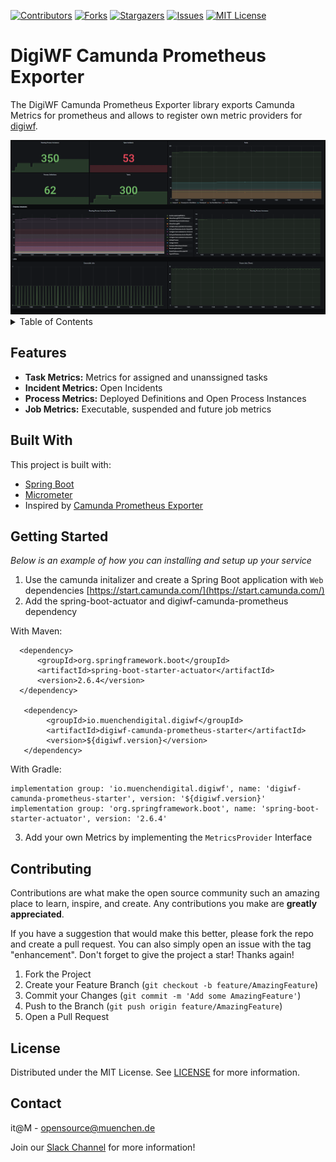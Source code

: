 [![Contributors][contributors-shield]][contributors-url]
[![Forks][forks-shield]][forks-url]
[![Stargazers][stars-shield]][stars-url]
[![Issues][issues-shield]][issues-url]
[![MIT License][license-shield]][license-url]

# DigiWF Camunda Prometheus Exporter

The DigiWF Camunda Prometheus Exporter library exports Camunda Metrics for prometheus and allows to register own metric providers for [digiwf](https://digiwf.oss.muenchen.de).

<img src="images/screenshot.png" alt="Logo">



<!-- TABLE OF CONTENTS -->
<details>
  <summary>Table of Contents</summary>
  <ol>
    <li>
      <a href="#about-the-project">About The Project</a>
      <ul>
        <li><a href="#built-with">Built With</a></li>
      </ul>
    </li>
    <li>
      <a href="#getting-started">Getting Started</a>
    </li>
    <li><a href="#usage">Usage</a></li>
    <li><a href="#contributing">Contributing</a></li>
    <li><a href="#license">License</a></li>
    <li><a href="#contact">Contact</a></li>
  </ol>
</details>


## Features

* **Task Metrics:** Metrics for assigned and unanssigned tasks
* **Incident Metrics:** Open Incidents
* **Process Metrics:** Deployed Definitions and Open Process Instances
* **Job Metrics:** Executable, suspended and future job metrics



## Built With

This project is built with:

* [Spring Boot](https://spring.io/projects/spring-boot)
* [Micrometer](https://micrometer.io/)
* Inspired by [Camunda Prometheus Exporter](https://github.com/camunda-consulting/prometheus-camunda-exporter)


## Getting Started

_Below is an example of how you can installing and setup up your service_

1. Use the camunda initalizer and create a Spring Boot application with `Web`
   dependencies [https://start.camunda.com/](https://start.camunda.com/)
2. Add the spring-boot-actuator and digiwf-camunda-prometheus dependency

With Maven:

```
  <dependency>
      <groupId>org.springframework.boot</groupId>
      <artifactId>spring-boot-starter-actuator</artifactId>
      <version>2.6.4</version>
  </dependency>

   <dependency>
        <groupId>io.muenchendigital.digiwf</groupId>
        <artifactId>digiwf-camunda-prometheus-starter</artifactId>
        <version>${digiwf.version}</version>
   </dependency>
```

With Gradle:

```
implementation group: 'io.muenchendigital.digiwf', name: 'digiwf-camunda-prometheus-starter', version: '${digiwf.version}'
implementation group: 'org.springframework.boot', name: 'spring-boot-starter-actuator', version: '2.6.4'
```

3. Add your own Metrics by implementing the ``MetricsProvider`` Interface



## Contributing

Contributions are what make the open source community such an amazing place to learn, inspire, and create. Any
contributions you make are **greatly appreciated**.

If you have a suggestion that would make this better, please fork the repo and create a pull request. You can also
simply open an issue with the tag "enhancement". Don't forget to give the project a star! Thanks again!

1. Fork the Project
2. Create your Feature Branch (`git checkout -b feature/AmazingFeature`)
3. Commit your Changes (`git commit -m 'Add some AmazingFeature'`)
4. Push to the Branch (`git push origin feature/AmazingFeature`)
5. Open a Pull Request


## License

Distributed under the MIT License. See [LICENSE](LICENSE) for more information.


## Contact

it@M - opensource@muenchen.de

Join our [Slack Channel](https://join.slack.com/t/digiwf/shared_invite/zt-14jxazj1j-jq0WNtXp7S7HAwJA7tKgpw) for more
information!


[contributors-shield]: https://img.shields.io/github/contributors/it-at-m/digiwf-camunda-prometheus.svg?style=for-the-badge

[contributors-url]: https://github.com/it-at-m/digiwf-camunda-prometheus/graphs/contributors

[forks-shield]: https://img.shields.io/github/forks/it-at-m/digiwf-camunda-prometheus.svg?style=for-the-badge

[forks-url]: https://github.com/it-at-m/digiwf-camunda-prometheus/network/members

[stars-shield]: https://img.shields.io/github/stars/it-at-m/digiwf-camunda-prometheus.svg?style=for-the-badge

[stars-url]: https://github.com/it-at-m/digiwf-camunda-prometheus/stargazers

[issues-shield]: https://img.shields.io/github/issues/it-at-m/digiwf-camunda-prometheus.svg?style=for-the-badge

[issues-url]: https://github.com/it-at-m/digiwf-camunda-prometheus/issues

[license-shield]: https://img.shields.io/github/license/it-at-m/digiwf-camunda-prometheus.svg?style=for-the-badge

[license-url]: https://github.com/it-at-m/digiwf-camunda-prometheus/blob/master/LICENSE

[product-screenshot]: images/screenshot.png
